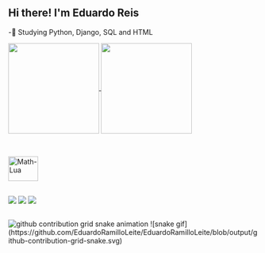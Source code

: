 ## Hi there! I'm Eduardo Reis

  -🌱 Studying Python, Django, SQL and HTML


<div>
  <a href="https://github.com/EduardoRamilloLeite">
    <img height=183 align="center" src="https://github-readme-stats.vercel.app/api?username=eduardoramilloleite&show_icons=true&theme=dark" />
  </a>
  <a href="https://github.com/EduardoRamilloLeite">
    <img height=183 align="center" src="https://github-readme-stats.vercel.app/api/top-langs?username=eduardoramilloleite&layout=compact&card_width=320&theme=dark&langs_count=20" />
  </a> 
</div>

##

<div style="display: inline_block"><br>
  <img align="center" alt="Math-Lua" height="50" width="60" src="https://cdn.jsdelivr.net/gh/devicons/devicon@latest/icons/python/python-original.svg" />

</div>

##

<div> 
  <a href="https://www.instagram.com/eduardo_ramillo/" target="_blank"><img src="https://img.shields.io/badge/-Instagram-%23E4405F?style=for-the-badge&logo=instagram&logoColor=white" target="_blank"></a>
  <a href="mailto:eduardoramilloleite@gmail.com"><img src="https://img.shields.io/badge/-Gmail-%23333?style=for-the-badge&logo=gmail&logoColor=white" target="_blank"></a>
  <a href="https://www.linkedin.com/in/eduardo-reis-947ba5265/" target="_blank"><img src="https://img.shields.io/badge/-LinkedIn-%230077B5?style=for-the-badge&logo=linkedin&logoColor=white" target="_blank"></a> 
  
</div>

##

<div>
 <picture>
  <source media="(prefers-color-scheme: dark)" srcset="https://raw.githubusercontent.com/eduardoramilloleite/eduardoramilloleite/output/github-contribution-grid-snake-dark.svg">
  <source media="(prefers-color-scheme: light)" srcset="https://raw.githubusercontent.com/eduardoramilloleite/eduardoramilloleite/output/github-contribution-grid-snake.svg">
  <img alt="github contribution grid snake animation" src="https://raw.githubusercontent.com/eduardoramilloleite/eduardoramilloleite/output/github-contribution-grid-snake.svg">
</picture>
  ![snake gif](https://github.com/EduardoRamilloLeite/EduardoRamilloLeite/blob/output/github-contribution-grid-snake.svg)
</div>
